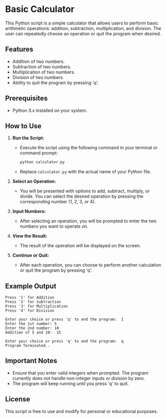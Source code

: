 # Basic Calculator

This Python script is a simple calculator that allows users to perform basic arithmetic operations: addition, subtraction, multiplication, and division. The user can repeatedly choose an operation or quit the program when desired.

## Features

- Addition of two numbers.
- Subtraction of two numbers.
- Multiplication of two numbers.
- Division of two numbers.
- Ability to quit the program by pressing 'q'.

## Prerequisites

- Python 3.x installed on your system.

## How to Use

1. **Run the Script:**
   - Execute the script using the following command in your terminal or command prompt:
     ```bash
     python calculator.py
     ```
   - Replace `calculator.py` with the actual name of your Python file.

2. **Select an Operation:**
   - You will be presented with options to add, subtract, multiply, or divide. You can select the desired operation by pressing the corresponding number (1, 2, 3, or 4).

3. **Input Numbers:**
   - After selecting an operation, you will be prompted to enter the two numbers you want to operate on.

4. **View the Result:**
   - The result of the operation will be displayed on the screen.

5. **Continue or Quit:**
   - After each operation, you can choose to perform another calculation or quit the program by pressing 'q'.

## Example Output

```
Press '1' for Addition
Press '2' for Subtraction
Press '3' for Multiplication
Press '4' for Division

Enter your choice or press 'q' to end the program:  1
Enter the 1st number: 5
Enter the 2nd number: 10
Addition of 5 and 10:  15

Enter your choice or press 'q' to end the program:  q
Program Terminated..

```

## Important Notes

- Ensure that you enter valid integers when prompted. The program currently does not handle non-integer inputs or division by zero.
- The program will keep running until you press 'q' to quit.

## License

This script is free to use and modify for personal or educational purposes.

